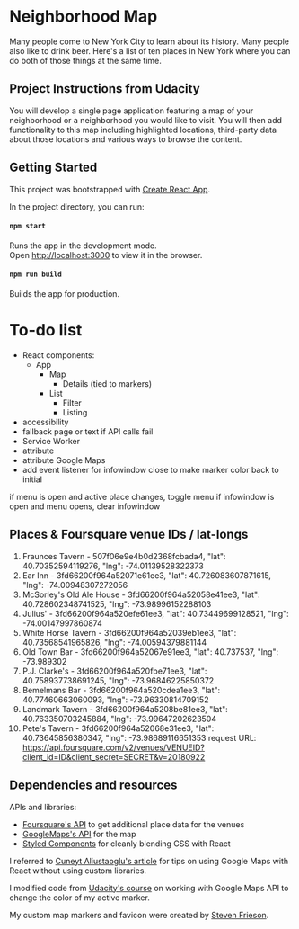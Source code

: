 # Neighborhood Map

Many people come to New York City to learn about its history. Many people also like to drink beer. Here's a list of ten places in New York where you can do both of those things at the same time.

## Project Instructions from Udacity

You will develop a single page application featuring a map of your neighborhood or a neighborhood you would like to visit. You will then add functionality to this map including highlighted locations, third-party data about those locations and various ways to browse the content.

## Getting Started

This project was bootstrapped with [Create React App](https://github.com/facebookincubator/create-react-app).

In the project directory, you can run:

#### `npm start`

Runs the app in the development mode.<br>
Open [http://localhost:3000](http://localhost:3000) to view it in the browser.

#### `npm run build`

Builds the app for production.

# To-do list

- React components:
  - App
    - Map
      - Details (tied to markers)
    - List
      - Filter
      - Listing
- accessibility
- fallback page or text if API calls fail
- Service Worker
- attribute
- attribute Google Maps
- add event listener for infowindow close to make marker color back to initial

if menu is open and active place changes, toggle menu
if infowindow is open and menu opens, clear infowindow


## Places & Foursquare venue IDs / lat-longs
1. Fraunces Tavern - 507f06e9e4b0d2368fcbada4, "lat": 40.70352594119276, "lng": -74.01139528322373
2. Ear Inn - 3fd66200f964a52071e61ee3, "lat": 40.726083607871615, "lng": -74.00948307272056
3. McSorley's Old Ale House - 3fd66200f964a52058e41ee3, "lat": 40.728602348741525, "lng": -73.98996152288103
4. Julius' - 3fd66200f964a520efe61ee3, "lat": 40.73449699128521, "lng": -74.00147997860874
5. White Horse Tavern - 3fd66200f964a52039eb1ee3, "lat": 40.73568541965826, "lng": -74.00594379881144
6. Old Town Bar - 3fd66200f964a52067e91ee3, "lat": 40.737537, "lng": -73.989302
7. P.J. Clarke's - 3fd66200f964a520fbe71ee3, "lat": 40.758937738691245, "lng": -73.96846225850372
8. Bemelmans Bar - 3fd66200f964a520cdea1ee3, "lat": 40.77460663060093, "lng": -73.96330814709152
9. Landmark Tavern - 3fd66200f964a5208be81ee3, "lat": 40.763350703245884, "lng": -73.99647202623504
10. Pete's Tavern - 3fd66200f964a52068e31ee3, "lat": 40.73645856380347, "lng": -73.98689116651353
request URL:  https://api.foursquare.com/v2/venues/VENUEID?client_id=ID&client_secret=SECRET&v=20180922


## Dependencies and resources

APIs and libraries:
- [Foursquare's API](https://developer.foursquare.com/docs/terms-of-use/attribution) to get additional place data for the venues
- [GoogleMaps's API](https://developers.google.com/maps/documentation/) for the map
- [Styled Components](https://www.styled-components.com/) for cleanly blending CSS with React

I referred to [Cuneyt Aliustaoglu's article](http://cuneyt.aliustaoglu.biz/en/using-google-maps-in-react-without-custom-libraries/) for tips on using Google Maps with React without using custom libraries.

I modified code from [Udacity's course](https://github.com/udacity/ud864/blob/master/Project_Code_5_BeingStylish.html) on working with Google Maps API to change the color of my active marker.

My custom map markers and favicon were created by [Steven Frieson](stevenfrieson.com).
